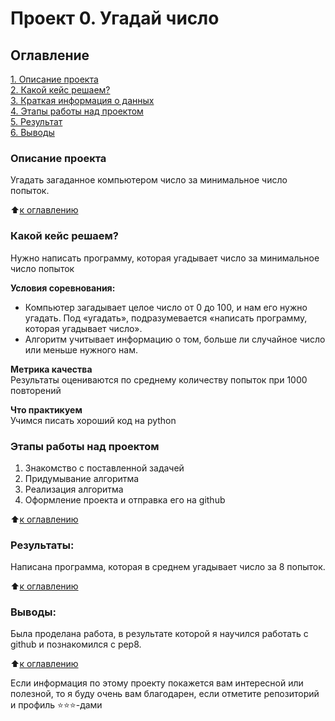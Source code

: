 # Проект 0. Угадай число

## Оглавление  
[1. Описание проекта](https://github.com/Alexander1Konstantinov/DS/tree/main/Project_0/README.md#Описание-проекта)  
[2. Какой кейс решаем?](https://github.com/Alexander1Konstantinov/DS/tree/main/Project_0/README.md#Какой-кейс-решаем?)  
[3. Краткая информация о данных](https://github.com/Alexander1Konstantinov/DS/tree/main/Project_0/README.md#Краткая-информация-о-данных)  
[4. Этапы работы над проектом](https://github.com/Alexander1Konstantinov/DS/tree/main/Project_0/README.md#Этапы-работы-над-проектом)  
[5. Результат](https://github.com/Alexander1Konstantinov/DS/tree/main/Project_0/README.md#Результат)    
[6. Выводы](https://github.com/Alexander1Konstantinov/DS/tree/main/Project_0/README.md#Выводы) 

### Описание проекта    
Угадать загаданное компьютером число за минимальное число попыток.

:arrow_up:[к оглавлению](https://github.com/Alexander1Konstantinov/DS/tree/main/Project_0/READ.md#Оглавление)


### Какой кейс решаем?    
Нужно написать программу, которая угадывает число за минимальное число попыток

**Условия соревнования:**  
- Компьютер загадывает целое число от 0 до 100, и нам его нужно угадать. Под «угадать», подразумевается «написать программу, которая угадывает число».
- Алгоритм учитывает информацию о том, больше ли случайное число или меньше нужного нам.

**Метрика качества**     
Результаты оцениваются по среднему количеству попыток при 1000 повторений

**Что практикуем**     
Учимся писать хороший код на python

### Этапы работы над проектом  
1. Знакомство с поставленной задачей
2. Придумывание алгоритма
3. Реализация алгоритма
4. Оформление проекта и отправка его на github

:arrow_up:[к оглавлению](https://github.com/Alexander1Konstantinov/DS/tree/main/Project_0/README.md#Оглавление)


### Результаты:  
Написана программа, которая в среднем угадывает число за 8 попыток.

:arrow_up:[к оглавлению](https://github.com/Alexander1Konstantinov/DS/tree/main/Project_0/README.md#Оглавление)


### Выводы:  
Была проделана работа, в результате которой я научился работать с github и познакомился с pep8.

:arrow_up:[к оглавлению](https://github.com/Alexander1Konstantinov/DS/tree/main/Project_0/README.md#Оглавление)


Если информация по этому проекту покажется вам интересной или полезной, то я буду очень вам благодарен, если отметите репозиторий и профиль ⭐️⭐️⭐️-дами

